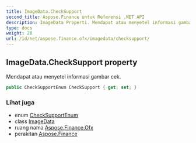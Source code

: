 ```yaml
---
title: ImageData.CheckSupport
second_title: Aspose.Finance untuk Referensi .NET API
description: ImageData Properti. Mendapat atau menyetel informasi gambar cek.
type: docs
weight: 20
url: /id/net/aspose.finance.ofx/imagedata/checksupport/
---
```

## ImageData.CheckSupport property

Mendapat atau menyetel informasi gambar cek.

```csharp
public CheckSupportEnum CheckSupport { get; set; }
```

### Lihat juga

* enum [CheckSupportEnum](../../checksupportenum/)
* class [ImageData](../)
* ruang nama [Aspose.Finance.Ofx](../../imagedata/)
* perakitan [Aspose.Finance](../../../)


